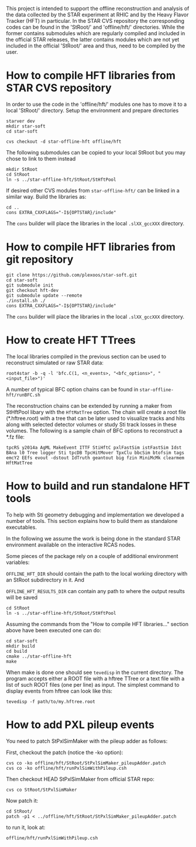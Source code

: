 This project is intended to support the offline reconstruction and analysis of
the data collected by the STAR experiment at RHIC and by the Heavy Flavor
Tracker (HFT) in particular. In the STAR CVS repository the corresponding codes
can be found in the 'StRoot/' and 'offline/hft/' directories. While the former
contains submodules which are regularly compiled and included in the official
STAR releases, the latter contains modules which are not yet included in the
official 'StRoot/' area and thus, need to be compiled by the user.


How to compile HFT libraries from STAR CVS repository
=====================================================

In order to use the code in the 'offline/hft/' modules one has to move it to
a local 'StRoot/' directory. Setup the environment and prepare directories

    starver dev
    mkdir star-soft
    cd star-soft

    cvs checkout -d star-offline-hft offline/hft

The following submodules can be copied to your local StRoot but you may chose to
link to them instead

    mkdir StRoot
    cd StRoot
    ln -s ../star-offline-hft/StRoot/StHftPool

If desired other CVS modules from `star-offline-hft/` can be linked in a similar
way. Build the libraries as:

    cd ..
    cons EXTRA_CXXFLAGS="-I${OPTSTAR}/include"

The `cons` builder will place the libraries in the local `.slXX_gccXXX` directory.


How to compile HFT libraries from git repository
================================================

    git clone https://github.com/plexoos/star-soft.git
    cd star-soft
    git submodule init
    git checkout hft-dev
    git submodule update --remote
    ./install.sh ./
    cons EXTRA_CXXFLAGS="-I${OPTSTAR}/include"

The `cons` builder will place the libraries in the local `.slXX_gccXXX` directory.


How to create HFT TTrees
========================

The local libraries compiled in the previous section can be used to reconstruct
simulated or raw STAR data:

    root4star -b -q -l 'bfc.C(1, <n_events>, "<bfc_options>", "<input_file>")'

A number of typical BFC option chains can be found in `star-offline-hft/runBFC.sh`

The reconstruction chains can be extended by running a maker from StHftPool
libary with the `HftMatTree` option. The chain will create a root file
(\*.hftree.root) with a tree that can be later used to visualize tracks and
hits along with selected detector volumes or study Sti track losses in these
volumes. The following is a sample chain of BFC options to reconstruct a \*.fz
file:

    tpcRS y2014a AgML MakeEvent ITTF StiHftC pxlFastSim istFastSim Idst BAna l0 Tree logger Sti tpcDB TpcHitMover TpxClu bbcSim btofsim tags emcY2 EEfs evout -dstout IdTruth geantout big fzin MiniMcMk clearmem HftMatTree


How to build and run standalone HFT tools
=========================================

To help with Sti geometry debugging and implementation we developed a number of
tools. This section explains how to build them as standalone executables.

In the following we assume the work is being done in the standard STAR
environment available on the interactive RCAS nodes.

Some pieces of the package rely on a couple of additional environment variables:

`OFFLINE_HFT_DIR` should contain the path to the local working directory with
an StRoot subdirectory in it. And

`OFFLINE_HFT_RESULTS_DIR` can contain any path to where the output results will
be saved

    cd StRoot
    ln -s ../star-offline-hft/StRoot/StHftPool

Assuming the commands from the "How to compile HFT libraries..." section above
have been executed one can do:

    cd star-soft
    mkdir build
    cd build
    cmake ../star-offline-hft
    make

When make is done one should see `tevedisp` in the current directory. The
program accepts either a ROOT file with a hftree TTree or a text file with
a list of such ROOT files (one per line) as input. The simplest command to
display events from hftree can look like this:

    tevedisp -f path/to/my.hftree.root


How to add PXL pileup events
============================

You need to patch StPxlSimMaker with the pileup adder as follows:

First, checkout the patch (notice the -ko option):

    cvs co -ko offline/hft/StRoot/StPxlSimMaker_pileupAdder.patch
    cvs co -ko offline/hft/runPxlSimWithPileup.csh

Then checkout HEAD StPxlSimMaker from official STAR repo:

    cvs co StRoot/StPxlSimMaker

Now patch it:

    cd StRoot/
    patch -p1 < ../offline/hft/StRoot/StPxlSimMaker_pileupAdder.patch

to run it, look at:

    offline/hft/runPxlSimWithPileup.csh
